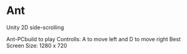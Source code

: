 # Ant
Unity 2D side-scrolling

Ant-PCbuild to play
Controlls: A to move left and D to move right
Best Screen Size: 1280 x 720
